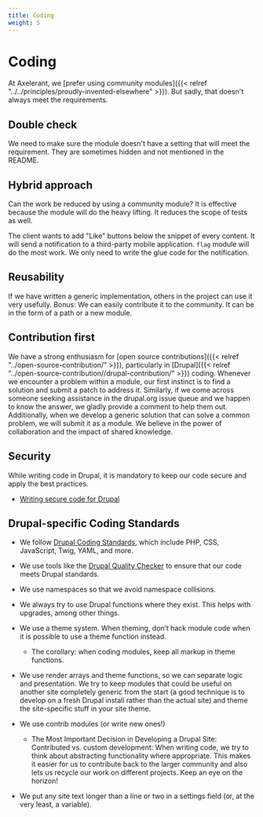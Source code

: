 ```yaml
---
title: Coding
weight: 5
---
```


# Coding

At Axelerant, we [prefer using community modules]({{< relref "../../principles/proudly-invented-elsewhere" >}}). But sadly, that doesn't always meet the requirements.

## Double check

We need to make sure the module doesn't have a setting that will meet the requirement. They are sometimes hidden and not mentioned in the README.

## Hybrid approach

Can the work be reduced by using a community module? It is effective because the module will do the heavy lifting. It reduces the scope of tests as well.

The client wants to add "Like" buttons below the snippet of every content. It will send a notification to a third-party mobile application. `flag` module will do the most work. We only need to write the glue code for the notification.

## Reusability

If we have written a generic implementation, others in the project can use it very usefully. Bonus: We can easily contribute it to the community. It can be in the form of a path or a new module.

## Contribution first

We have a strong enthusiasm for [open source contributions]({{< relref "../open-source-contribution/" >}}), particularly in [Drupal]({{< relref "../open-source-contribution//drupal-contribution/" >}}) coding. Whenever we encounter a problem within a module, our first instinct is to find a solution and submit a patch to address it. Similarly, if we come across someone seeking assistance in the drupal.org issue queue and we happen to know the answer, we gladly provide a comment to help them out. Additionally, when we develop a generic solution that can solve a common problem, we will submit it as a module. We believe in the power of collaboration and the impact of shared knowledge.

## Security

While writing code in Drupal, it is mandatory to keep our code secure and apply the best practices.

- [Writing secure code for Drupal](https://www.drupal.org/docs/administering-a-drupal-site/security-in-drupal/writing-secure-code-for-drupal)

## Drupal-specific Coding Standards

- We follow [Drupal Coding Standards](https://www.drupal.org/docs/develop/standards), which include PHP, CSS, JavaScript, Twig, YAML, and more.

- We use tools like the [Drupal Quality Checker](https://github.com/axelerant/drupal-quality-checker) to ensure that our code meets Drupal standards.

- We use namespaces so that we avoid namespace collisions.

- We always try to use Drupal functions where they exist. This helps with upgrades, among other things.

- We use a theme system. When theming, don’t hack module code when it is possible to use a theme function instead.

  - The corollary: when coding modules, keep all markup in theme functions.

- We use render arrays and theme functions, so we can separate logic and presentation.
  We try to keep modules that could be useful on another site completely generic from the start (a good technique is to develop on a fresh Drupal install rather than the actual site) and theme the site-specific stuff in your site theme.

- We use contrib modules (or write new ones!)

  - The Most Important Decision in Developing a Drupal Site: Contributed vs. custom development: When writing code, we try to think about abstracting functionality where appropriate. This makes it easier for us to contribute back to the larger community and also lets us recycle our work on different projects. Keep an eye on the horizon!

- We put any site text longer than a line or two in a settings field (or, at the very least, a variable).
